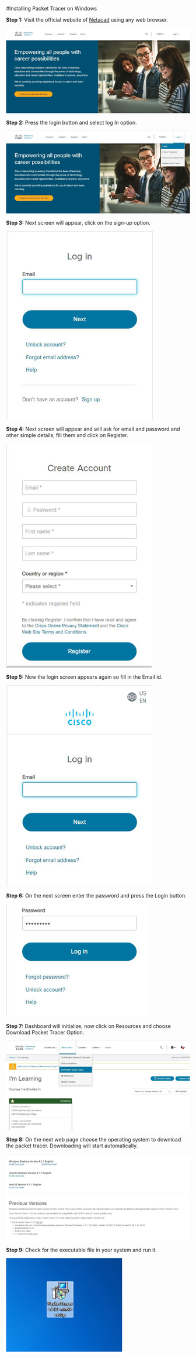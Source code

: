 #Installing Packet Tracer on Windows

**Step 1:** Visit the official website of [Netacad][1] using any web browser.

[1]: <https://www.netacad.com/>

![examples](z1.jpg)

**Step 2:** Press the login button and select log In option.

![examples](z2.jpg)

**Step 3:** Next screen will appear, click on the sign-up option.

![examples](z3a.jpg)

**Step 4:** Next screen will appear and will ask for email and password and other simple details, fill them and click on Register.

![examples](z4.jpg)

**Step 5:** Now the login screen appears again so fill in the Email id.

![examples](z5.jpg)

**Step 6:** On the next screen enter the password and press the Login button.

![examples](z6.jpg)

**Step 7:** Dashboard will initialize, now click on Resources and choose Download Packet Tracer Option. 

![examples](z7.jpg)

**Step 8:** On the next web page choose the operating system to download the packet tracer. Downloading will start automatically.

![examples](z8.jpg)

**Step 9:** Check for the executable file in your system and run it.

![examples](z9.jpg)


